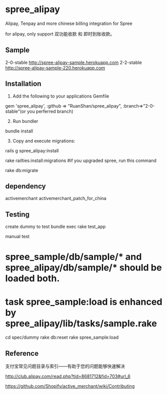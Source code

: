 spree_alipay
============

Alipay, Tenpay and more chinese billing integration for Spree

for alipay, only support 双功能收款 和 即时到账收款。

Sample
---------
2-0-stable http://spree-alipay-sample.herokuapp.com
2-2-stable http://spree-alipay-sample-220.herokuapp.com

Installation
---------
1. Add the following to your applications Gemfile

  gem 'spree_alipay',   :github => "RuanShan/spree_alipay", :branch=>"2-0-stable"(or you perferred branch)

2. Run bundler

  bundle install

3. Copy and execute migrations:

  rails g spree_alipay:install
  
  rake railties:install:migrations #if you upgraded spree, run this command
  
  rake db:migrate
  
dependency
----------
  activemerchant
  activemerchant_patch_for_china


Testing
-------
  create dummy to test
  bundle exec rake test_app

  manual test
  # spree_sample/db/sample/* and spree_alipay/db/sample/* should be loaded both.   
  # task spree_sample:load is enhanced by spree_alipay/lib/tasks/sample.rake

  cd spec/dummy
  rake db:reset
  rake spree_sample:load


Reference
---------
支付宝常见问题目录与索引——有助于您的问题能够快速解决

http://club.alipay.com/read.php?tid=8681712&fid=703#url_6

https://github.com/Shopify/active_merchant/wiki/Contributing